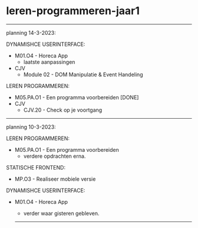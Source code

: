 # leren-programmeren-jaar1

-----------------------------------------------------------------------------------------------------------------------------------------------

planning 14-3-2023:

DYNAMISHCE USERINTERFACE:
- M01.O4 - Horeca App 
  + laatste aanpassingen 
- CJV 
  + Module 02 - DOM Manipulatie & Event Handeling
  
LEREN PROGRAMMEREN:
- M05.PA.O1 - Een programma voorbereiden [DONE]
- CJV
  + CJV.20 - Check op je voortgang

-----------------------------------------------------------------------------------------------------------------------------------------------

planning 10-3-2023:

LEREN PROGRAMMEREN:
- M05.PA.O1 - Een programma voorbereiden
  + verdere opdrachten erna.
  
STATISCHE FRONTEND:
- MP.O3 - Realiseer mobiele versie

DYNAMISHCE USERINTERFACE:
- M01.O4 - Horeca App 
  + verder waar gisteren gebleven.
  
  -----------------------------------------------------------------------------------------------------------------------------------------------
